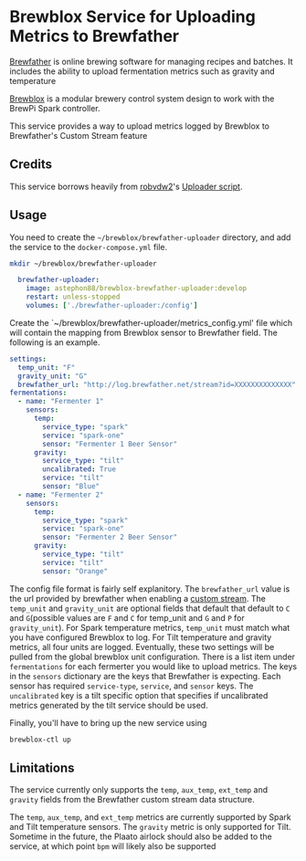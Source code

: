 # Brewblox Service for Uploading Metrics to Brewfather

[Brewfather](https://brewfather.app/) is online brewing software for managing recipes and batches. It includes the ability to upload fermentation metrics such as gravity and temperature

[Brewblox](https://brewblox.netlify.app) is a modular brewery control system design to work with the BrewPi Spark controller.

This service provides a way to upload metrics logged by Brewblox to Brewfather's Custom Stream feature

## Credits

This service borrows heavily from [robvdw2](https://github.com/robvdw2)'s [Uploader script](https://github.com/robvdw2/brewblox_to_brewfather).

## Usage

You need to create the `~/brewblox/brewfather-uploader` directory, and add the service to the `docker-compose.yml` file.

```bash
mkdir ~/brewblox/brewfather-uploader
```

```yaml
  brewfather-uploader:
    image: astephon88/brewblox-brewfather-uploader:develop
    restart: unless-stopped
    volumes: ['./brewfather-uploader:/config']
```


Create the `~/brewblox/brewfather-uploader/metrics_config.yml' file which will contain the mapping from Brewblox sensor to Brewfather field. The following is an example.

```yaml
settings:
  temp_unit: "F"
  gravity_unit: "G"
  brewfather_url: "http://log.brewfather.net/stream?id=XXXXXXXXXXXXXX"
fermentations:
  - name: "Fermenter 1"
    sensors:
      temp:
        service_type: "spark"
        service: "spark-one"
        sensor: "Fermenter 1 Beer Sensor"
      gravity:
        service_type: "tilt"
        uncalibrated: True
        service: "tilt"
        sensor: "Blue"
  - name: "Fermenter 2"
    sensors:
      temp:
        service_type: "spark"
        service: "spark-one"
        sensor: "Fermenter 2 Beer Sensor"
      gravity:
        service_type: "tilt"
        service: "tilt"
        sensor: "Orange"
```

The config file format is fairly self explanitory. The `brewfather_url` value is the url provided by brewfather when enabling a [custom stream](https://docs.brewfather.app/integrations/custom-stream). The `temp_unit` and `gravity_unit` are optional fields that default that default to `C` and `G`(possible values are `F` and `C` for temp_unit and `G` and `P` for `gravity_unit`). For Spark temperature metrics, `temp_unit` must match what you have configured Brewblox to log. For Tilt temperature and gravity metrics, all four units are logged. Eventually, these two settings will be pulled from the global brewblox unit configuration. There is a list item under `fermentations` for each fermerter you would like to upload metrics. The keys in the `sensors` dictionary are the keys that Brewfather is expecting. Each sensor has required `service-type`, `service`, and `sensor` keys. The `uncalibrated` key is a tilt specific option that specifies if uncalibrated metrics generated by the tilt service should be used.

Finally, you'll have to bring up the new service using

```bash
brewblox-ctl up
```

## Limitations

The service currently only supports the `temp`, `aux_temp`, `ext_temp` and `gravity` fields from the Brewfather custom stream data structure.

The `temp`, `aux_temp`, and `ext_temp` metrics are currently supported by Spark and Tilt temperature sensors. The `gravity` metric is only supported for Tilt. Sometime in the future, the Plaato airlock should also be added to the service, at which point `bpm` will likely also be supported
